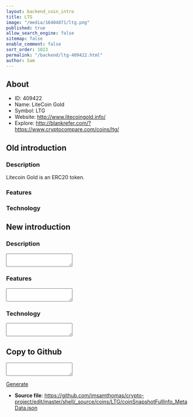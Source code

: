 ```yaml
---
layout: backend_coin_intro
title: LTG
image: "/media/16404871/ltg.png"
published: true
allow_search_engine: false
sitemap: false
enable_comment: false
sort_order: 1023
permalink: "/backend/ltg-409422.html"
author: Sam
---
```


## About

- ID: 409422
- Name: LiteCoin Gold
- Symbol: LTG
- Website: http://www.litecoingold.info/
- Explore: http://blankrefer.com/?https://www.cryptocompare.com/coins/ltg/


## Old introduction

### Description

<p>Litecoin Gold is an ERC20 token.</p>

### Features


### Technology




## New introduction


### Description
<textarea id="meta_description" name="description"></textarea>

### Features
<textarea id="meta_features" name="features"></textarea>

### Technology
<textarea id="meta_technology" name="technology"></textarea>


## Copy to Github

<textarea id="coinsnapshotfullinfo_metadata"></textarea>

<a href="#gen" onclick="generateMetaDatJson()">Generate</a>

- **Source file**: <a href="https://github.com/imsamthomas/crypto-project/edit/master/shell/_source/coins/LTG/coinSnapshotFullInfo_MetaData.json">https://github.com/imsamthomas/crypto-project/edit/master/shell/_source/coins/LTG/coinSnapshotFullInfo_MetaData.json</a>

